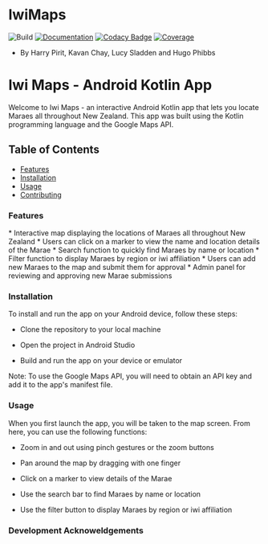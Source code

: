 # IwiMaps
![Build](https://github.com/MaraeMaps/MaraeMaps/actions/workflows/android.yml/badge.svg)
[![Documentation](https://github.com/MaraeMaps/MaraeMaps/actions/workflows/documentation.yml/badge.svg)](https://maraemaps.github.io/MaraeMaps/)
[![Codacy Badge](https://app.codacy.com/project/badge/Grade/341d2fa04a634b609d030c9517c617c9)](https://www.codacy.com/gh/MaraeMaps/MaraeMaps/dashboard?utm_source=github.com&amp;utm_medium=referral&amp;utm_content=MaraeMaps/MaraeMaps&amp;utm_campaign=Badge_Grade)
[![Coverage](https://codecov.io/gh/MaraeMaps/MaraeMaps/branch/master/graph/badge.svg?token=FLVYXZUJJ4)](https://codecov.io/gh/MaraeMaps/MaraeMaps)
- By Harry Pirit, Kavan Chay, Lucy Sladden and Hugo Phibbs

<h1>Iwi Maps - Android Kotlin App</h1>
Welcome to Iwi Maps - an interactive Android Kotlin app that lets you locate Maraes all throughout New Zealand. This app was built using the Kotlin programming language and the Google Maps API.

## Table of Contents

- [Features](#Features)
- [Installation](#Installation)
- [Usage](#Usage)
- [Contributing](#Contributing)

<h3>Features</h3>
* Interactive map displaying the locations of Maraes all throughout New Zealand
* Users can click on a marker to view the name and location details of the Marae
* Search function to quickly find Maraes by name or location
* Filter function to display Maraes by region or iwi affiliation
* Users can add new Maraes to the map and submit them for approval
* Admin panel for reviewing and approving new Marae submissions

<h3>Installation</h3>
To install and run the app on your Android device, follow these steps:

* Clone the repository to your local machine

* Open the project in Android Studio

* Build and run the app on your device or emulator

Note: To use the Google Maps API, you will need to obtain an API key and add it to the app's manifest file.


<h3>Usage</h3>
When you first launch the app, you will be taken to the map screen. From here, you can use the following functions:

* Zoom in and out using pinch gestures or the zoom buttons

* Pan around the map by dragging with one finger

* Click on a marker to view details of the Marae

* Use the search bar to find Maraes by name or location

* Use the filter button to display Maraes by region or iwi affiliation

<h3>Development Acknoweldgements</h3>
